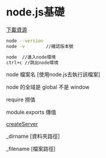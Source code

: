 <h1>node.js基礎</h1>

[下載資源](https://nodejs.org/zh-tw/download/)

```bash
node --version 
node -v        //確認版本號
```

```bash
node  //進入node環境
ctrl+c //跳出node環境
```


node 檔案名 [使用node.js去執行該檔案]<br>

node 的全域是 global 不是 window<br>

require 撈值 <br>

module.exports 傳值 <br>

[createServer]()

_dirname [資料夾路徑]

_filename [檔案路徑]
